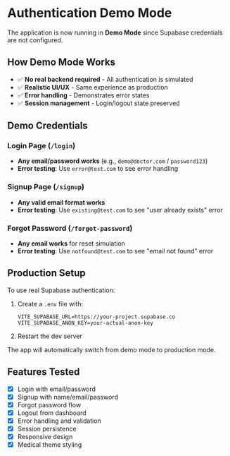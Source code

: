 # Authentication Demo Mode

The application is now running in **Demo Mode** since Supabase credentials are not configured.

## How Demo Mode Works

- ✅ **No real backend required** - All authentication is simulated
- ✅ **Realistic UI/UX** - Same experience as production
- ✅ **Error handling** - Demonstrates error states
- ✅ **Session management** - Login/logout state preserved

## Demo Credentials

### Login Page (`/login`)

- **Any email/password works** (e.g., `demo@doctor.com` / `password123`)
- **Error testing**: Use `error@test.com` to see error handling

### Signup Page (`/signup`)

- **Any valid email format works**
- **Error testing**: Use `existing@test.com` to see "user already exists" error

### Forgot Password (`/forgot-password`)

- **Any email works** for reset simulation
- **Error testing**: Use `notfound@test.com` to see "email not found" error

## Production Setup

To use real Supabase authentication:

1. Create a `.env` file with:

   ```
   VITE_SUPABASE_URL=https://your-project.supabase.co
   VITE_SUPABASE_ANON_KEY=your-actual-anon-key
   ```

2. Restart the dev server

The app will automatically switch from demo mode to production mode.

## Features Tested

- [x] Login with email/password
- [x] Signup with name/email/password
- [x] Forgot password flow
- [x] Logout from dashboard
- [x] Error handling and validation
- [x] Session persistence
- [x] Responsive design
- [x] Medical theme styling
